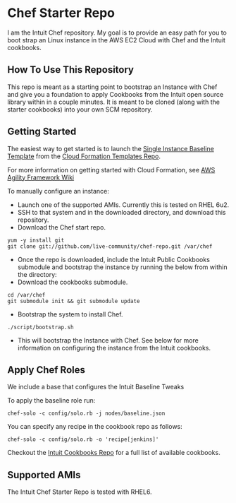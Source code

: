 Chef Starter Repo
=================

I am the Intuit Chef repository.  My goal is to provide an easy path for you to boot strap an Linux instance in the AWS EC2 Cloud with Chef and the Intuit cookbooks.

How To Use This Repository
--------------------------

This repo is meant as a starting point to bootstrap an Instance with Chef and give you a foundation to apply Cookbooks from the Intuit open source library within in a couple minutes.  It is meant to be cloned (along with the starter cookbooks) into your own SCM repository.

Getting Started
---------------

The easiest way to get started is to launch the [Single Instance Baseline Template](https://github.com/live-community/cloud_formation_templates/blob/master/classic/single_instances/chef/base_instance_with_chef.json) from the [Cloud Formation Templates Repo](https://github.com/live-community/cloud_formation_templates). 

For more information on getting started with Cloud Formation, see [AWS Agility Framework Wiki](https://github.com/live-community/aws-agility-framework/wiki/Getting-Started)

To manually configure an instance:

* Launch one of the supported AMIs.  Currently this is tested on RHEL 6u2.
* SSH to that system and in the downloaded directory, and download this repository.
* Download the Chef start repo.

```
yum -y install git
git clone git://github.com/live-community/chef-repo.git /var/chef
```

* Once the repo is downloaded, include the Intuit Public Cookbooks submodule and bootstrap the instance by running the below from within the directory:
* Download the cookbooks submodule.

```
cd /var/chef
git submodule init && git submodule update
```

* Bootstrap the system to install Chef.

```
./script/bootstrap.sh
```

* This will bootstrap the Instance with Chef.  See below for more information on configuring the instance from the Intuit cookbooks.

Apply Chef Roles
----------------

We include a base that configures the Intuit Baseline Tweaks

To apply the baseline role run:

```
chef-solo -c config/solo.rb -j nodes/baseline.json
```

You can specify any recipe in the cookbook repo as follows:

```
chef-solo -c config/solo.rb -o 'recipe[jenkins]'
```

Checkout the [Intuit Cookbooks Repo](https://github.com/live-community/cookbooks) for a full list of available cookbooks.

Supported AMIs
--------------

The Intuit Chef Starter Repo is tested with RHEL6.
